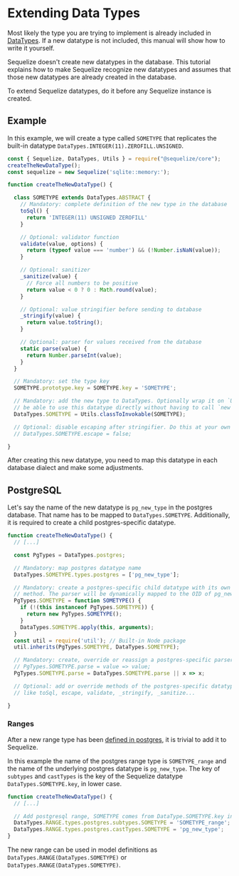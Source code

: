 # Extending Data Types

Most likely the type you are trying to implement is already included in [DataTypes](data-types.html). If a new datatype is not included, this manual will show how to write it yourself.

Sequelize doesn't create new datatypes in the database. This tutorial explains how to make Sequelize recognize new datatypes and assumes that those new datatypes are already created in the database.

To extend Sequelize datatypes, do it before any Sequelize instance is created.

## Example

In this example, we will create a type called `SOMETYPE` that replicates the built-in datatype `DataTypes.INTEGER(11).ZEROFILL.UNSIGNED`.

```js
const { Sequelize, DataTypes, Utils } = require("@sequelize/core");
createTheNewDataType();
const sequelize = new Sequelize('sqlite::memory:');

function createTheNewDataType() {

  class SOMETYPE extends DataTypes.ABSTRACT {
    // Mandatory: complete definition of the new type in the database
    toSql() {
      return 'INTEGER(11) UNSIGNED ZEROFILL'
    }

    // Optional: validator function
    validate(value, options) {
      return (typeof value === 'number') && (!Number.isNaN(value));
    }

    // Optional: sanitizer
    _sanitize(value) {
      // Force all numbers to be positive
      return value < 0 ? 0 : Math.round(value);
    }

    // Optional: value stringifier before sending to database
    _stringify(value) {
      return value.toString();
    }

    // Optional: parser for values received from the database
    static parse(value) {
      return Number.parseInt(value);
    }
  }

  // Mandatory: set the type key
  SOMETYPE.prototype.key = SOMETYPE.key = 'SOMETYPE';

  // Mandatory: add the new type to DataTypes. Optionally wrap it on `Utils.classToInvokable` to
  // be able to use this datatype directly without having to call `new` on it.
  DataTypes.SOMETYPE = Utils.classToInvokable(SOMETYPE);

  // Optional: disable escaping after stringifier. Do this at your own risk, since this opens opportunity for SQL injections.
  // DataTypes.SOMETYPE.escape = false;

}
```

After creating this new datatype, you need to map this datatype in each database dialect and make some adjustments.

## PostgreSQL

Let's say the name of the new datatype is `pg_new_type` in the postgres database. That name has to be mapped to `DataTypes.SOMETYPE`. Additionally, it is required to create a child postgres-specific datatype.

```js
function createTheNewDataType() {
  // [...]

  const PgTypes = DataTypes.postgres;

  // Mandatory: map postgres datatype name
  DataTypes.SOMETYPE.types.postgres = ['pg_new_type'];

  // Mandatory: create a postgres-specific child datatype with its own parse
  // method. The parser will be dynamically mapped to the OID of pg_new_type.
  PgTypes.SOMETYPE = function SOMETYPE() {
    if (!(this instanceof PgTypes.SOMETYPE)) {
      return new PgTypes.SOMETYPE();
    }
    DataTypes.SOMETYPE.apply(this, arguments);
  }
  const util = require('util'); // Built-in Node package
  util.inherits(PgTypes.SOMETYPE, DataTypes.SOMETYPE);

  // Mandatory: create, override or reassign a postgres-specific parser
  // PgTypes.SOMETYPE.parse = value => value;
  PgTypes.SOMETYPE.parse = DataTypes.SOMETYPE.parse || x => x;

  // Optional: add or override methods of the postgres-specific datatype
  // like toSql, escape, validate, _stringify, _sanitize...

}
```

### Ranges

After a new range type has been [defined in postgres](https://www.postgresql.org/docs/current/static/rangetypes.html#RANGETYPES-DEFINING), it is trivial to add it to Sequelize.

In this example the name of the postgres range type is `SOMETYPE_range` and the name of the underlying postgres datatype is `pg_new_type`. The key of `subtypes` and `castTypes` is the key of the Sequelize datatype `DataTypes.SOMETYPE.key`, in lower case.

```js
function createTheNewDataType() {
  // [...]

  // Add postgresql range, SOMETYPE comes from DataType.SOMETYPE.key in lower case
  DataTypes.RANGE.types.postgres.subtypes.SOMETYPE = 'SOMETYPE_range';
  DataTypes.RANGE.types.postgres.castTypes.SOMETYPE = 'pg_new_type';
}
```

The new range can be used in model definitions as `DataTypes.RANGE(DataTypes.SOMETYPE)` or `DataTypes.RANGE(DataTypes.SOMETYPE)`.
